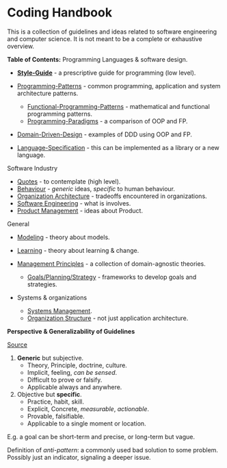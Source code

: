 # Coding Handbook

This is a collection of guidelines and ideas related to software engineering and computer science. It is not meant to be a complete or exhaustive overview.

**Table of Contents:**
Programming Languages & software design.

* [**Style-Guide**](style-guide.md) - a prescriptive guide for programming (low level).
* [Programming-Patterns](programming-patterns.md) - common programming, application and system architecture patterns.
    * [Functional-Programming-Patterns](programming-patterns-functional.md) - mathematical and functional programming patterns.
    * [Programming-Paradigms](programming-paradigms.md) - a comparison of OOP and FP.

* [Domain-Driven-Design](domain-driven-design.md) - examples of DDD using OOP and FP.
* [Language-Specification](language-spec.md) - this can be implemented as a library or a new language.

Software Industry

* [Quotes](quotes.md) - to contemplate (high level).
* [Behaviour](behaviour.md) - *generic* ideas, *specific* to human behaviour.
* [Organization Architecture](organization-architecture.md) - tradeoffs encountered in organizations.
* [Software Engineering](software-engineering.md) - what is involves.
* [Product Management](product-management) - ideas about Product.

General

- [Modeling](modeling.md) - theory about models.
- [Learning](learning.md) - theory about learning & change.
- [Management Principles](management-principles) - a collection of domain-agnostic theories.
    - [Goals/Planning/Strategy](goals-planning-strategy.md) - frameworks to develop goals and strategies.

- Systems & organizations
    - [Systems Management](systems-management.md).
    - [Organization Structure](organization-structure.md) - not just application architecture.




**Perspective & Generalizability of Guidelines**

[Source](https://twitter.com/johncutlefish/status/1406534814673477633)

1. **Generic** but subjective.
    - Theory, Principle, doctrine, culture.
    - Implicit, feeling, *can be sensed*.
    - Difficult to prove or falsify.
    - Applicable always and anywhere.
2. Objective but **specific**.
    - Practice, habit, skill.
    - Explicit, Concrete, *measurable*, *actionable*.
    - Provable, falsifiable.
    - Applicable to a single moment or location.

E.g. a goal can be short-term and precise, or long-term but vague.



Definition of *anti-pattern*: a commonly used bad solution to some problem. Possibly just an indicator, signaling a deeper issue.
